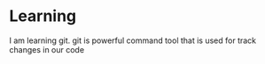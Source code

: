 # Learning
I am learning git. git is powerful command tool that is used for track changes in our code
